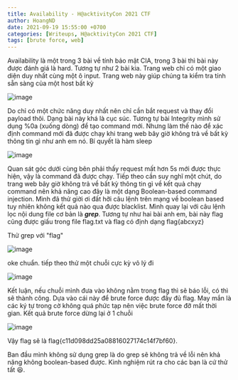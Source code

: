 ```yaml
---
title: Availability - H@acktivityCon 2021 CTF
author: HoangND
date: 2021-09-19 15:55:00 +0700
categories: [Writeups, H@acktivityCon 2021 CTF]
tags: [brute force, web]
---
```


Availability là một trong 3 bài về tính bảo mật CIA, trong 3 bài thì bài này được đánh giá là hard. Tương tự như 2 bài kia. Trang web chỉ có một giao diện duy nhất cùng một ô input.
Trang web này giúp chúng ta kiểm tra tính sẵn sàng của một host bất kỳ

![image](https://user-images.githubusercontent.com/61985236/133924642-d07a7fbb-403f-4672-963e-28b0c70c5fc5.png)

Do chỉ có một chức năng duy nhất nên chỉ cần bắt request và thay đổi payload thôi. Dạng bài này khá là cục súc. Tương tự bài Integrity mình sử dụng %0a (xuống dòng) để tạo command mới.
Nhưng làm thế nào để xác định command mới đã được chạy khi trang web bây giờ không trả về bất kỳ thông tin gì như anh em nó. Bí quyết là hàm sleep

![image](https://user-images.githubusercontent.com/61985236/133924768-2a3120d0-96ca-4840-bb86-6ec934f2502c.png)

Quan sát góc dưới cùng bên phải thấy request mất hơn 5s mới được thực hiện, vậy là command đã được chạy. Tiếp theo cần suy nghĩ một chút, do trang web bây giờ không trả về bất kỳ thông tin gì 
về kết quả chạy command nên khả năng cao đây là một dạng Boolean-based command injection. Mình đã thử giời ơi đất hỡi câu lệnh trên mạng về boolean based tuy nhiên không kết quả nào qua được blacklist.
Mình quay lại với câu lệnh lọc nội dung file cơ bản là ***grep***. Tương tự như hai bài anh em, bài này flag cũng được giấu trong file flag.txt và flag có định dạng flag{abcxyz}

Thử grep với "flag"

![image](https://user-images.githubusercontent.com/61985236/133924974-8995203c-43a0-4d9f-931e-dcec679c015a.png)

oke chuẩn. tiếp theo thử một chuỗi cực kỳ vô lý đi

![image](https://user-images.githubusercontent.com/61985236/133924985-cf367522-b039-4d0b-852e-f1121f3b5716.png)

Kết luận, nếu chuỗi mình đưa vào không nằm trong flag thì sẽ báo lỗi, có thì sẽ thành công. Dựa vào cái này để brute force được đầy đủ flag. May mắn là các ký tự trong cờ không quá phức tạp nên việc brute force đỡ mất thời gian.
Kết quả brute force dừng lại ở 1 chuỗi

![image](https://user-images.githubusercontent.com/61985236/133925111-82199e39-af64-4075-8abb-397fd5aa4e5b.png)

Vậy flag sẽ là flag{c11d098dd25a08816027174c14f7bf60}.

Ban đầu mình không sử dụng grep là do grep sẽ không trả về lỗi nên khả năng không boolean-based được. Kinh nghiệm rút ra cho các bạn là cứ thử tất 😆.

